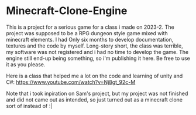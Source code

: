 # Minecraft-Clone-Engine
This is a project for a serious game for a class i made on 2023-2. The project was supposed to be a RPG dungeon style game mixed with minecraft elements. I had Only six months to develop documentation, textures and the code by myself. Long-story short, the class was terrible, my software was not registered and i had no time to develop the game. The engine still end-up being something, so i'm publishing it here. Be free to use it as you please.

Here is a class that helped me a lot on the code and learning of unity and C#: https://www.youtube.com/watch?v=Nj8gt_92c-M

Note that i took inpiration on Sam's project, but my project was not finished and did not came out as intended, so just turned out as a minecraft clone sort of instead of :|
